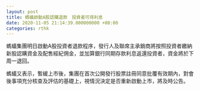 ```yaml
---
layout: post
title: 螞蟻啟動A股認購退款　投資者可得利息
date: 2020-11-05 21:14:39.000000000 +08:00
categories: rthk
---
```


螞蟻集團明日啟動A股投資者退款程序，發行人及聯席主承銷商將按照投資者繳納新股認購資金及配售經紀佣金，並加算銀行同期存款利息返還投資者，資金將於下周一退回。

螞蟻又表示，暫緩上市後，集團在首次公開發行股票註冊同意批覆有效期內，對會後事項充分核查及評估的基礎上，視情況決定是否重新啟動上市，將及時公告。
